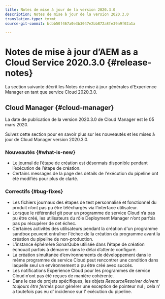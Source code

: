 ```yaml
---
title: Notes de mise à jour de la version 2020.3.0
description: Notes de mise à jour de la version 2020.3.0
translation-type: tm+mt
source-git-commit: bcbb50f467a0e3b3047e2bb872a8fe39a9f02a1a

---
```



# Notes de mise à jour d’AEM as a Cloud Service 2020.3.0 {#release-notes}

La section suivante décrit les Notes de mise à jour générales d’Experience Manager en tant que service Cloud 2020.3.0.

## Cloud Manager {#cloud-manager}

La date de publication de la version 2020.3.0 de Cloud Manager est le 05 mars 2020.

Suivez cette section pour en savoir plus sur les nouveautés et les mises à jour de Cloud Manager version 2020.3.0.

### Nouveautés {#what-is-new}

* Le journal de l’étape de création est désormais disponible pendant l’exécution de l’étape de création.
* Certains messages de la page des détails de l&#39;exécution du pipeline ont été modifiés pour plus de clarté.

### Correctifs  {#bug-fixes}

* Les fichiers journaux des étapes de test personnalisé et fonctionnel du produit n’ont pas pu être téléchargés via l’interface utilisateur.
* Lorsque le référentiel git pour un programme de service Cloud n’a pas pu être créé, les utilisateurs du rôle Deployment Manager n’ont parfois pas pu récupérer de cet échec.
* Certaines activités des utilisateurs pendant la création d&#39;un programme sandbox peuvent entraîner l&#39;échec de la création du programme avant la création du pipeline de non-production.
* L’instance éphémère SonarQube utilisée dans l’étape de création échouait parfois à démarrer dans le délai d’attente configuré.
* La création simultanée d’environnements de développement dans le même programme de service Cloud peut rencontrer une condition dans laquelle seul un environnement a pu être créé avec succès.
* Les notifications Experience Cloud pour les programmes de service Cloud n’ont pas été reçues de manière cohérente.
* Dans le cas de projets spécifiques, les objets *ResourceResolver doivent toujours être fermés* pour générer une exception de pointeur nul ; cela n&#39; a toutefois pas eu d&#39; incidence sur l&#39; exécution du pipeline.


